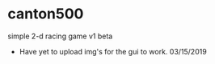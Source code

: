 # canton500
simple 2-d racing game v1 beta


+ Have yet to upload img's  for the gui to work. 03/15/2019
